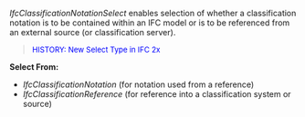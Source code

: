 _IfcClassificationNotationSelect_ enables selection of whether a classification notation is to be contained within an IFC model or is to be referenced from an external source (or classification server).

> <font size="-1" color="#0000FF">HISTORY: New Select Type in IFC
		2x </font>

**Select From:**

* _IfcClassificationNotation_ (for notation used from a reference) 
* _IfcClassificationReference_ (for reference into a classification system or source)